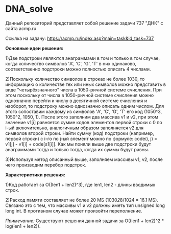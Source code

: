 # DNA_solve
Данный репозиторий представляет собой решение задачи 737 "ДНК" с сайта acmp.ru

Ссылка на задачу: https://acmp.ru/index.asp?main=task&id_task=737

**Основные идеи решения:** 

1)Две подстроки являются анаграммами в том и только в том случае, когда количество символов 'A', 'C', 'G', 'T' в них одинаково,
соответственно подстроки можно полностью описать 4 числами.

2)Поскольку количество символов в строках не более 1030, то информацию о количестве тех или иных символов можно представить в виде "четырёхзначного" числа 
в 1050-ричной системе счисления. При этом поскольку от числа в 1050-ричной системе счисления можно однозначно перейти к числу в десятичной системе счисления
и наоборот, то подстроку можно однозначно описать одним числом. Для этого сопоставим каждому из символов 'A', 'C', 'G', 'T' его код (1050^3, 1050^2, 1050, 1). 
После этого заполним два массива v1 и v2, при этом значение v1[i] равняется сумме кодов элементов первой строки с 0 по i-ый включительно,
аналогичным образом заполняется v2 для символов второй строки. Найти сумму (код) подстроки (например, первой строки) с i-го по j-ый элемент можно по формуле:
code(i, j) = v1[j] - v1[i] + code[s1[i]]. Как мы поняли выше две подстроки будут анаграммами тогда и только тогда, когда их суммы будут равны.

3)Используя метод описанный выше, заполняем массивы v1, v2, после чего производим перебор подстрок.

**Характеристики решения:**

1)Код работает за O((len1 + len2)^3), где len1, len2 - длины вводимых строк.

2)Расход памяти составляет не более 20 МБ (1030*2*8/1024 = 16.1 МБ). Связано это с тем, что массивы v1 и v2 должны иметь тип unsigned long long int. 
В противном случае может произойти переполнение.

_Примечание:_
Существуют решения данной задачи за O((len1 + len2)^2 * log(len1 + len2)).
